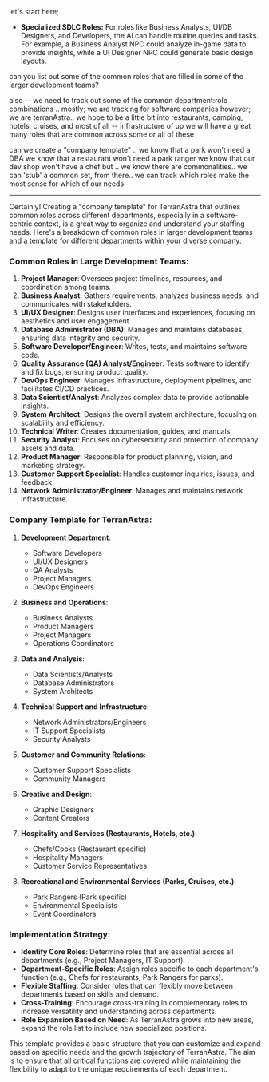 let's start here;
- **Specialized SDLC Roles:** For roles like Business Analysts, UI/DB Designers, and Developers, the AI can handle routine queries and tasks. For example, a Business Analyst NPC could analyze in-game data to provide insights, while a UI Designer NPC could generate basic design layouts.

can you list out some of the common roles that are filled in some of the larger development teams?

also -- we need to track out some of the common department:role combinations .. 
mostly; we are tracking for software companies
however; we are terranAstra.. we hope to be a little bit into restaurants, camping, hotels, cruises, and most of all -- infrastructure of up 
we will have a great many roles that are common across some or all of these

can we create a "company template" .. 
we know that a park won't need a DBA
we know that a restaurant won't need a park ranger
we know that our dev shop won't have a chef
but .. we know there are commonalities.. we can 'stub' a common set, 
from there.. we can track which roles make the most sense for which of our needs

-----
Certainly! Creating a "company template" for TerranAstra that outlines common roles across different departments, especially in a software-centric context, is a great way to organize and understand your staffing needs. Here's a breakdown of common roles in larger development teams and a template for different departments within your diverse company:

### Common Roles in Large Development Teams:

1. **Project Manager**: Oversees project timelines, resources, and coordination among teams.
2. **Business Analyst**: Gathers requirements, analyzes business needs, and communicates with stakeholders.
3. **UI/UX Designer**: Designs user interfaces and experiences, focusing on aesthetics and user engagement.
4. **Database Administrator (DBA)**: Manages and maintains databases, ensuring data integrity and security.
5. **Software Developer/Engineer**: Writes, tests, and maintains software code.
6. **Quality Assurance (QA) Analyst/Engineer**: Tests software to identify and fix bugs, ensuring product quality.
7. **DevOps Engineer**: Manages infrastructure, deployment pipelines, and facilitates CI/CD practices.
8. **Data Scientist/Analyst**: Analyzes complex data to provide actionable insights.
9. **System Architect**: Designs the overall system architecture, focusing on scalability and efficiency.
10. **Technical Writer**: Creates documentation, guides, and manuals.
11. **Security Analyst**: Focuses on cybersecurity and protection of company assets and data.
12. **Product Manager**: Responsible for product planning, vision, and marketing strategy.
13. **Customer Support Specialist**: Handles customer inquiries, issues, and feedback.
14. **Network Administrator/Engineer**: Manages and maintains network infrastructure.

### Company Template for TerranAstra:

1. **Development Department**:
   - Software Developers
   - UI/UX Designers
   - QA Analysts
   - Project Managers
   - DevOps Engineers

2. **Business and Operations**:
   - Business Analysts
   - Product Managers
   - Project Managers
   - Operations Coordinators

3. **Data and Analysis**:
   - Data Scientists/Analysts
   - Database Administrators
   - System Architects

4. **Technical Support and Infrastructure**:
   - Network Administrators/Engineers
   - IT Support Specialists
   - Security Analysts

5. **Customer and Community Relations**:
   - Customer Support Specialists
   - Community Managers

6. **Creative and Design**:
   - Graphic Designers
   - Content Creators

7. **Hospitality and Services (Restaurants, Hotels, etc.)**:
   - Chefs/Cooks (Restaurant specific)
   - Hospitality Managers
   - Customer Service Representatives

8. **Recreational and Environmental Services (Parks, Cruises, etc.)**:
   - Park Rangers (Park specific)
   - Environmental Specialists
   - Event Coordinators

### Implementation Strategy:

- **Identify Core Roles**: Determine roles that are essential across all departments (e.g., Project Managers, IT Support).
- **Department-Specific Roles**: Assign roles specific to each department's function (e.g., Chefs for restaurants, Park Rangers for parks).
- **Flexible Staffing**: Consider roles that can flexibly move between departments based on skills and demand.
- **Cross-Training**: Encourage cross-training in complementary roles to increase versatility and understanding across departments.
- **Role Expansion Based on Need**: As TerranAstra grows into new areas, expand the role list to include new specialized positions.

This template provides a basic structure that you can customize and expand based on specific needs and the growth trajectory of TerranAstra. The aim is to ensure that all critical functions are covered while maintaining the flexibility to adapt to the unique requirements of each department.